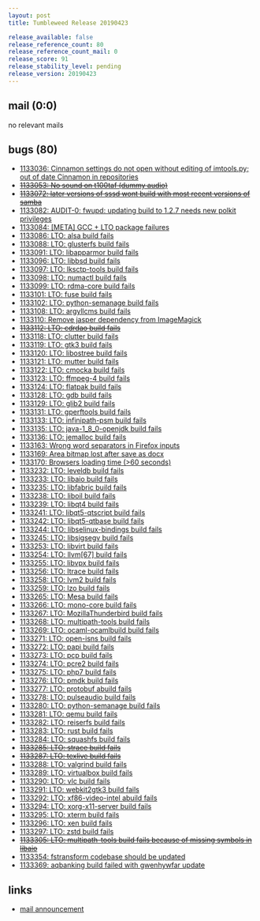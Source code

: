 ```yaml
---
layout: post
title: Tumbleweed Release 20190423

release_available: false
release_reference_count: 80
release_reference_count_mail: 0
release_score: 91
release_stability_level: pending
release_version: 20190423
---
```


## mail (0:0)

no relevant mails

## bugs (80)

<!--more-->

- [1133036: Cinnamon settings do not open without editing of imtools.py; out of date Cinnamon in repositories](https://bugzilla.opensuse.org/show_bug.cgi?id=1133036)
- ~~[1133053: No sound on t100taf (dummy audio)](https://bugzilla.opensuse.org/show_bug.cgi?id=1133053)~~
- ~~[1133072: later versions of sssd wont build with most recent versions of samba](https://bugzilla.opensuse.org/show_bug.cgi?id=1133072)~~
- [1133082: AUDIT-0: fwupd: updating build to 1.2.7 needs new polkit privileges](https://bugzilla.opensuse.org/show_bug.cgi?id=1133082)
- [1133084: \[META\] GCC + LTO package failures](https://bugzilla.opensuse.org/show_bug.cgi?id=1133084)
- [1133086: LTO: alsa build fails](https://bugzilla.opensuse.org/show_bug.cgi?id=1133086)
- [1133088: LTO: glusterfs build fails](https://bugzilla.opensuse.org/show_bug.cgi?id=1133088)
- [1133091: LTO: libapparmor build fails](https://bugzilla.opensuse.org/show_bug.cgi?id=1133091)
- [1133096: LTO: libbsd build fails](https://bugzilla.opensuse.org/show_bug.cgi?id=1133096)
- [1133097: LTO: lksctp-tools build fails](https://bugzilla.opensuse.org/show_bug.cgi?id=1133097)
- [1133098: LTO: numactl build fails](https://bugzilla.opensuse.org/show_bug.cgi?id=1133098)
- [1133099: LTO: rdma-core build fails](https://bugzilla.opensuse.org/show_bug.cgi?id=1133099)
- [1133101: LTO: fuse build fails](https://bugzilla.opensuse.org/show_bug.cgi?id=1133101)
- [1133102: LTO: python-semanage build fails](https://bugzilla.opensuse.org/show_bug.cgi?id=1133102)
- [1133108: LTO: argyllcms build fails](https://bugzilla.opensuse.org/show_bug.cgi?id=1133108)
- [1133110: Remove jasper dependency from ImageMagick](https://bugzilla.opensuse.org/show_bug.cgi?id=1133110)
- ~~[1133112: LTO: cdrdao build fails](https://bugzilla.opensuse.org/show_bug.cgi?id=1133112)~~
- [1133118: LTO: clutter build fails](https://bugzilla.opensuse.org/show_bug.cgi?id=1133118)
- [1133119: LTO: gtk3 build fails](https://bugzilla.opensuse.org/show_bug.cgi?id=1133119)
- [1133120: LTO: libostree build fails](https://bugzilla.opensuse.org/show_bug.cgi?id=1133120)
- [1133121: LTO: mutter build fails](https://bugzilla.opensuse.org/show_bug.cgi?id=1133121)
- [1133122: LTO: cmocka build fails](https://bugzilla.opensuse.org/show_bug.cgi?id=1133122)
- [1133123: LTO: ffmpeg-4 build fails](https://bugzilla.opensuse.org/show_bug.cgi?id=1133123)
- [1133124: LTO: flatpak build fails](https://bugzilla.opensuse.org/show_bug.cgi?id=1133124)
- [1133128: LTO: gdb build fails](https://bugzilla.opensuse.org/show_bug.cgi?id=1133128)
- [1133129: LTO: glib2 build fails](https://bugzilla.opensuse.org/show_bug.cgi?id=1133129)
- [1133131: LTO: gperftools build fails](https://bugzilla.opensuse.org/show_bug.cgi?id=1133131)
- [1133133: LTO: infinipath-psm build fails](https://bugzilla.opensuse.org/show_bug.cgi?id=1133133)
- [1133135: LTO: java-1_8_0-openjdk build fails](https://bugzilla.opensuse.org/show_bug.cgi?id=1133135)
- [1133136: LTO: jemalloc build fails](https://bugzilla.opensuse.org/show_bug.cgi?id=1133136)
- [1133163: Wrong word separators in Firefox inputs](https://bugzilla.opensuse.org/show_bug.cgi?id=1133163)
- [1133169: Area bitmap lost after save as docx](https://bugzilla.opensuse.org/show_bug.cgi?id=1133169)
- [1133170: Browsers loading time (>60 seconds)](https://bugzilla.opensuse.org/show_bug.cgi?id=1133170)
- [1133232: LTO: leveldb build fails](https://bugzilla.opensuse.org/show_bug.cgi?id=1133232)
- [1133233: LTO: libaio build fails](https://bugzilla.opensuse.org/show_bug.cgi?id=1133233)
- [1133235: LTO: libfabric build fails](https://bugzilla.opensuse.org/show_bug.cgi?id=1133235)
- [1133238: LTO: liboil build fails](https://bugzilla.opensuse.org/show_bug.cgi?id=1133238)
- [1133239: LTO: libqt4 build fails](https://bugzilla.opensuse.org/show_bug.cgi?id=1133239)
- [1133241: LTO: libqt5-qtscript build fails](https://bugzilla.opensuse.org/show_bug.cgi?id=1133241)
- [1133242: LTO: libqt5-qtbase build fails](https://bugzilla.opensuse.org/show_bug.cgi?id=1133242)
- [1133244: LTO: libselinux-bindings build fails](https://bugzilla.opensuse.org/show_bug.cgi?id=1133244)
- [1133245: LTO: libsigsegv build fails](https://bugzilla.opensuse.org/show_bug.cgi?id=1133245)
- [1133253: LTO: libvirt build fails](https://bugzilla.opensuse.org/show_bug.cgi?id=1133253)
- [1133254: LTO: llvm\[67\] build fails](https://bugzilla.opensuse.org/show_bug.cgi?id=1133254)
- [1133255: LTO: libvpx build fails](https://bugzilla.opensuse.org/show_bug.cgi?id=1133255)
- [1133256: LTO: ltrace build fails](https://bugzilla.opensuse.org/show_bug.cgi?id=1133256)
- [1133258: LTO: lvm2 build fails](https://bugzilla.opensuse.org/show_bug.cgi?id=1133258)
- [1133259: LTO: lzo build fails](https://bugzilla.opensuse.org/show_bug.cgi?id=1133259)
- [1133265: LTO: Mesa build fails](https://bugzilla.opensuse.org/show_bug.cgi?id=1133265)
- [1133266: LTO: mono-core build fails](https://bugzilla.opensuse.org/show_bug.cgi?id=1133266)
- [1133267: LTO: MozillaThunderbird build fails](https://bugzilla.opensuse.org/show_bug.cgi?id=1133267)
- [1133268: LTO: multipath-tools build fails](https://bugzilla.opensuse.org/show_bug.cgi?id=1133268)
- [1133269: LTO: ocaml-ocamlbuild build fails](https://bugzilla.opensuse.org/show_bug.cgi?id=1133269)
- [1133271: LTO: open-isns build fails](https://bugzilla.opensuse.org/show_bug.cgi?id=1133271)
- [1133272: LTO: papi build fails](https://bugzilla.opensuse.org/show_bug.cgi?id=1133272)
- [1133273: LTO: pcp build fails](https://bugzilla.opensuse.org/show_bug.cgi?id=1133273)
- [1133274: LTO: pcre2 build fails](https://bugzilla.opensuse.org/show_bug.cgi?id=1133274)
- [1133275: LTO: php7 build fails](https://bugzilla.opensuse.org/show_bug.cgi?id=1133275)
- [1133276: LTO: pmdk build fails](https://bugzilla.opensuse.org/show_bug.cgi?id=1133276)
- [1133277: LTO: protobuf abuild fails](https://bugzilla.opensuse.org/show_bug.cgi?id=1133277)
- [1133278: LTO: pulseaudio build fails](https://bugzilla.opensuse.org/show_bug.cgi?id=1133278)
- [1133280: LTO: python-semanage build fails](https://bugzilla.opensuse.org/show_bug.cgi?id=1133280)
- [1133281: LTO: qemu build fails](https://bugzilla.opensuse.org/show_bug.cgi?id=1133281)
- [1133282: LTO: reiserfs build fails](https://bugzilla.opensuse.org/show_bug.cgi?id=1133282)
- [1133283: LTO: rust build fails](https://bugzilla.opensuse.org/show_bug.cgi?id=1133283)
- [1133284: LTO: squashfs build fails](https://bugzilla.opensuse.org/show_bug.cgi?id=1133284)
- ~~[1133285: LTO: strace build fails](https://bugzilla.opensuse.org/show_bug.cgi?id=1133285)~~
- ~~[1133287: LTO: texlive build fails](https://bugzilla.opensuse.org/show_bug.cgi?id=1133287)~~
- [1133288: LTO: valgrind build fails](https://bugzilla.opensuse.org/show_bug.cgi?id=1133288)
- [1133289: LTO: virtualbox build fails](https://bugzilla.opensuse.org/show_bug.cgi?id=1133289)
- [1133290: LTO: vlc build fails](https://bugzilla.opensuse.org/show_bug.cgi?id=1133290)
- [1133291: LTO: webkit2gtk3 build fails](https://bugzilla.opensuse.org/show_bug.cgi?id=1133291)
- [1133292: LTO: xf86-video-intel abuild fails](https://bugzilla.opensuse.org/show_bug.cgi?id=1133292)
- [1133294: LTO:  xorg-x11-server build fails](https://bugzilla.opensuse.org/show_bug.cgi?id=1133294)
- [1133295: LTO: xterm build fails](https://bugzilla.opensuse.org/show_bug.cgi?id=1133295)
- [1133296: LTO: xen build fails](https://bugzilla.opensuse.org/show_bug.cgi?id=1133296)
- [1133297: LTO: zstd build fails](https://bugzilla.opensuse.org/show_bug.cgi?id=1133297)
- ~~[1133305: LTO: multipath-tools build fails because of missing symbols in libaio](https://bugzilla.opensuse.org/show_bug.cgi?id=1133305)~~
- [1133354: fstransform codebase should be updated](https://bugzilla.opensuse.org/show_bug.cgi?id=1133354)
- [1133369: aqbanking build failed with gwenhywfar update](https://bugzilla.opensuse.org/show_bug.cgi?id=1133369)



## links

- [mail announcement](https://lists.opensuse.org/opensuse-factory/2019-04/msg00342.html)
